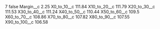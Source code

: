 <?xml version="1.0" encoding="UTF-8"?>
<CustomMetadata xmlns="http://soap.sforce.com/2006/04/metadata" xmlns:xsi="http://www.w3.org/2001/XMLSchema-instance" xmlns:xsd="http://www.w3.org/2001/XMLSchema">
    <label>7</label>
    <protected>false</protected>
    <values>
        <field>Margin__c</field>
        <value xsi:type="xsd:double">2.25</value>
    </values>
    <values>
        <field>X0_to_10__c</field>
        <value xsi:type="xsd:double">111.84</value>
    </values>
    <values>
        <field>X10_to_20__c</field>
        <value xsi:type="xsd:double">111.79</value>
    </values>
    <values>
        <field>X20_to_30__c</field>
        <value xsi:type="xsd:double">111.53</value>
    </values>
    <values>
        <field>X30_to_40__c</field>
        <value xsi:type="xsd:double">111.24</value>
    </values>
    <values>
        <field>X40_to_50__c</field>
        <value xsi:type="xsd:double">110.44</value>
    </values>
    <values>
        <field>X50_to_60__c</field>
        <value xsi:type="xsd:double">109.5</value>
    </values>
    <values>
        <field>X60_to_70__c</field>
        <value xsi:type="xsd:double">108.86</value>
    </values>
    <values>
        <field>X70_to_80__c</field>
        <value xsi:type="xsd:double">107.82</value>
    </values>
    <values>
        <field>X80_to_90__c</field>
        <value xsi:type="xsd:double">107.55</value>
    </values>
    <values>
        <field>X90_to_100__c</field>
        <value xsi:type="xsd:double">106.58</value>
    </values>
</CustomMetadata>
